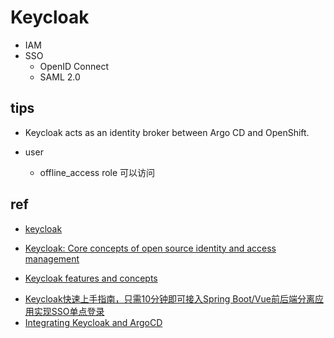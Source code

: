# Keycloak

 + IAM
 + SSO
    + OpenID Connect
    + SAML 2.0





## tips

+ Keycloak acts as an identity broker between Argo CD and OpenShift.

+ user
    + offline_access role 可以访问

## ref
+ [keycloak](https://www.keycloak.org/)

+ [Keycloak: Core concepts of open source identity and access management](https://developers.redhat.com/blog/2019/12/11/keycloak-core-concepts-of-open-source-identity-and-access-management#)
+ [Keycloak features and concepts](https://www.keycloak.org/docs/latest/server_admin/#keycloak-features-and-concepts)

<!-- sso -->
+ [Keycloak快速上手指南，只需10分钟即可接入Spring Boot/Vue前后端分离应用实现SSO单点登录](https://juejin.cn/post/6844903973741150215)
+ [Integrating Keycloak and ArgoCD](https://argo-cd.readthedocs.io/en/stable/operator-manual/user-management/keycloak/)